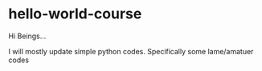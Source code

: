 # hello-world-course

Hi Beings...

I will mostly update simple python codes. Specifically some lame/amatuer codes
